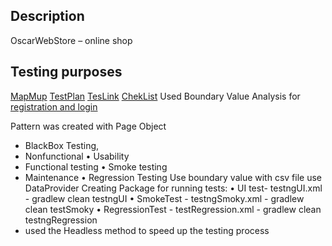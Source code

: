 ## Description
OscarWebStore – online shop


## Testing purposes
[MapMup](https://drive.google.com/drive/u/0/folders/1pPzM9JAmvl_LC7h4RV5ptxIn0TjS0eKj)
[TestPlan](ttps://docs.google.com/spreadsheets/d/1GUaHDGnAsFCef9aW8JTgas8C2H0aqQ9cuJbIkHAsahI/edit#gid=1064942698)
[TesLink](https://testlink.telran-edu.de/index.php?caller=login&viewer=)
[ChekList](https://docs.google.com/spreadsheets/d/1GUaHDGnAsFCef9aW8JTgas8C2H0aqQ9cuJbIkHAsahI/edit#gid=1064942698)
Used Boundary Value Analysis  for [registration and login](https://docs.google.com/spreadsheets/d/1IxlSLqSF6JNzr3h7BRjnCgaxK3g10aeXICTbbwZosEM/edit#gid=732347812)

Pattern was created with Page Object
- BlackBox Testing,
- Nonfunctional
  • Usability
- Functional testing
  • Smoke testing
- Maintenance
  • Regression Testing
Use boundary value with csv file use DataProvider
Creating Package for running tests:
  • UI test- testngUI.xml  - gradlew clean testngUI
  • SmokeTest - testngSmoky.xml  - gradlew clean testSmoky
  • RegressionTest - testRegression.xml - gradlew clean testngRegression
- used the Headless method to speed up the testing process
